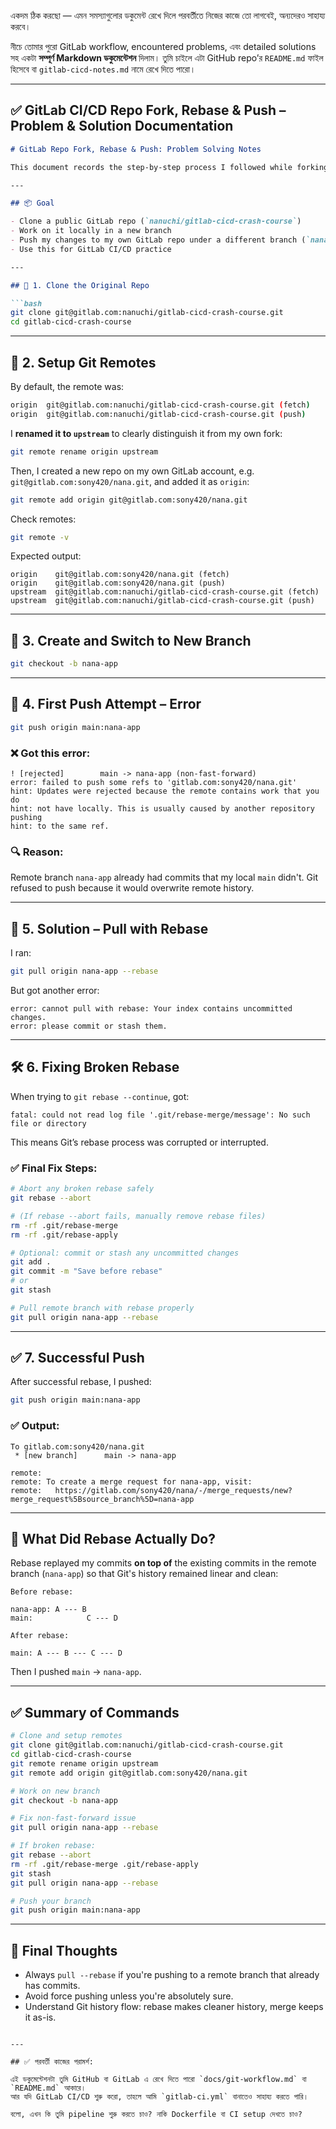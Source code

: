একদম ঠিক করছো — এমন সমস্যাগুলোর ডকুমেন্ট রেখে দিলে পরবর্তীতে নিজের কাজে তো লাগবেই, অন্যদেরও সাহায্য করবে।

নীচে তোমার পুরো GitLab workflow, encountered problems, এবং detailed solutions সহ একটা **সম্পূর্ণ Markdown ডকুমেন্টেশন** দিলাম। তুমি চাইলে এটা GitHub repo’র `README.md` ফাইল হিসেবে বা `gitlab-cicd-notes.md` নামে রেখে দিতে পারো।

---

## ✅ **GitLab CI/CD Repo Fork, Rebase & Push – Problem & Solution Documentation**

````markdown
# GitLab Repo Fork, Rebase & Push: Problem Solving Notes

This document records the step-by-step process I followed while forking, cloning, working on, and pushing changes from a forked GitLab repo. It also includes all problems I faced and how I solved them — especially around remotes, branches, and rebase.

---

## 📦 Goal

- Clone a public GitLab repo (`nanuchi/gitlab-cicd-crash-course`)
- Work on it locally in a new branch
- Push my changes to my own GitLab repo under a different branch (`nana-app`)
- Use this for GitLab CI/CD practice

---

## 🔗 1. Clone the Original Repo

```bash
git clone git@gitlab.com:nanuchi/gitlab-cicd-crash-course.git
cd gitlab-cicd-crash-course
````

---

## 🔁 2. Setup Git Remotes

By default, the remote was:

```bash
origin  git@gitlab.com:nanuchi/gitlab-cicd-crash-course.git (fetch)
origin  git@gitlab.com:nanuchi/gitlab-cicd-crash-course.git (push)
```

I **renamed it to `upstream`** to clearly distinguish it from my own fork:

```bash
git remote rename origin upstream
```

Then, I created a new repo on my own GitLab account, e.g. `git@gitlab.com:sony420/nana.git`, and added it as `origin`:

```bash
git remote add origin git@gitlab.com:sony420/nana.git
```

Check remotes:

```bash
git remote -v
```

Expected output:

```
origin    git@gitlab.com:sony420/nana.git (fetch)
origin    git@gitlab.com:sony420/nana.git (push)
upstream  git@gitlab.com:nanuchi/gitlab-cicd-crash-course.git (fetch)
upstream  git@gitlab.com:nanuchi/gitlab-cicd-crash-course.git (push)
```

---

## 🌿 3. Create and Switch to New Branch

```bash
git checkout -b nana-app
```

---

## 🚫 4. First Push Attempt – Error

```bash
git push origin main:nana-app
```

### ❌ Got this error:

```
! [rejected]        main -> nana-app (non-fast-forward)
error: failed to push some refs to 'gitlab.com:sony420/nana.git'
hint: Updates were rejected because the remote contains work that you do
hint: not have locally. This is usually caused by another repository pushing
hint: to the same ref.
```

### 🔍 Reason:

Remote branch `nana-app` already had commits that my local `main` didn't. Git refused to push because it would overwrite remote history.

---

## 🔁 5. Solution – Pull with Rebase

I ran:

```bash
git pull origin nana-app --rebase
```

But got another error:

```
error: cannot pull with rebase: Your index contains uncommitted changes.
error: please commit or stash them.
```

---

## 🛠️ 6. Fixing Broken Rebase

When trying to `git rebase --continue`, got:

```
fatal: could not read log file '.git/rebase-merge/message': No such file or directory
```

This means Git’s rebase process was corrupted or interrupted.

### ✅ Final Fix Steps:

```bash
# Abort any broken rebase safely
git rebase --abort

# (If rebase --abort fails, manually remove rebase files)
rm -rf .git/rebase-merge
rm -rf .git/rebase-apply

# Optional: commit or stash any uncommitted changes
git add .
git commit -m "Save before rebase"
# or
git stash

# Pull remote branch with rebase properly
git pull origin nana-app --rebase
```

---

## ✅ 7. Successful Push

After successful rebase, I pushed:

```bash
git push origin main:nana-app
```

### ✅ Output:

```
To gitlab.com:sony420/nana.git
 * [new branch]      main -> nana-app

remote:
remote: To create a merge request for nana-app, visit:
remote:   https://gitlab.com/sony420/nana/-/merge_requests/new?merge_request%5Bsource_branch%5D=nana-app
```

---

## 🧠 What Did Rebase Actually Do?

Rebase replayed my commits **on top of** the existing commits in the remote branch (`nana-app`) so that Git's history remained linear and clean:

```
Before rebase:

nana-app: A --- B
main:            C --- D

After rebase:

main: A --- B --- C --- D
```

Then I pushed `main` → `nana-app`.

---

## ✅ Summary of Commands

```bash
# Clone and setup remotes
git clone git@gitlab.com:nanuchi/gitlab-cicd-crash-course.git
cd gitlab-cicd-crash-course
git remote rename origin upstream
git remote add origin git@gitlab.com:sony420/nana.git

# Work on new branch
git checkout -b nana-app

# Fix non-fast-forward issue
git pull origin nana-app --rebase

# If broken rebase:
git rebase --abort
rm -rf .git/rebase-merge .git/rebase-apply
git stash
git pull origin nana-app --rebase

# Push your branch
git push origin main:nana-app
```

---

## 🏁 Final Thoughts

* Always `pull --rebase` if you're pushing to a remote branch that already has commits.
* Avoid force pushing unless you're absolutely sure.
* Understand Git history flow: rebase makes cleaner history, merge keeps it as-is.

```

---

## ✅ পরবর্তী কাজের পরামর্শ:

এই ডকুমেন্টেশনটা তুমি GitHub বা GitLab এ রেখে দিতে পারো `docs/git-workflow.md` বা `README.md` আকারে।  
আর যদি GitLab CI/CD শুরু করো, তাহলে আমি `gitlab-ci.yml` বানাতেও সাহায্য করতে পারি।

বলো, এখন কি তুমি pipeline শুরু করতে চাও? নাকি Dockerfile বা CI setup দেখতে চাও?
```
